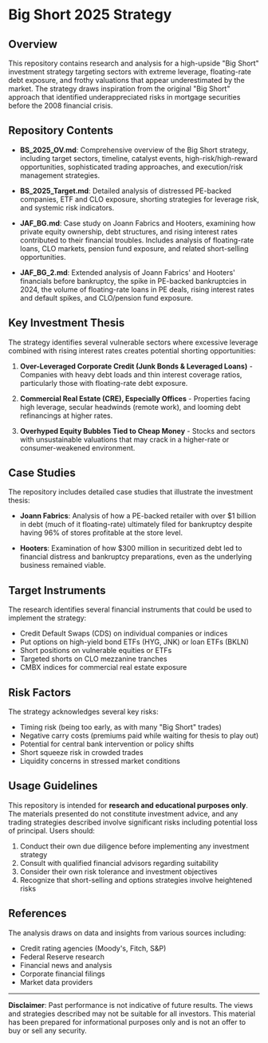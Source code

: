 # Big Short 2025 Strategy

## Overview
This repository contains research and analysis for a high-upside "Big Short" investment strategy targeting sectors with extreme leverage, floating-rate debt exposure, and frothy valuations that appear underestimated by the market. The strategy draws inspiration from the original "Big Short" approach that identified underappreciated risks in mortgage securities before the 2008 financial crisis.

## Repository Contents

- **BS_2025_OV.md**: Comprehensive overview of the Big Short strategy, including target sectors, timeline, catalyst events, high-risk/high-reward opportunities, sophisticated trading approaches, and execution/risk management strategies.

- **BS_2025_Target.md**: Detailed analysis of distressed PE-backed companies, ETF and CLO exposure, shorting strategies for leverage risk, and systemic risk indicators.

- **JAF_BG.md**: Case study on Joann Fabrics and Hooters, examining how private equity ownership, debt structures, and rising interest rates contributed to their financial troubles. Includes analysis of floating-rate loans, CLO markets, pension fund exposure, and related short-selling opportunities.

- **JAF_BG_2.md**: Extended analysis of Joann Fabrics' and Hooters' financials before bankruptcy, the spike in PE-backed bankruptcies in 2024, the volume of floating-rate loans in PE deals, rising interest rates and default spikes, and CLO/pension fund exposure.

## Key Investment Thesis

The strategy identifies several vulnerable sectors where excessive leverage combined with rising interest rates creates potential shorting opportunities:

1. **Over-Leveraged Corporate Credit (Junk Bonds & Leveraged Loans)** - Companies with heavy debt loads and thin interest coverage ratios, particularly those with floating-rate debt exposure.

2. **Commercial Real Estate (CRE), Especially Offices** - Properties facing high leverage, secular headwinds (remote work), and looming debt refinancings at higher rates.

3. **Overhyped Equity Bubbles Tied to Cheap Money** - Stocks and sectors with unsustainable valuations that may crack in a higher-rate or consumer-weakened environment.

## Case Studies

The repository includes detailed case studies that illustrate the investment thesis:

- **Joann Fabrics**: Analysis of how a PE-backed retailer with over $1 billion in debt (much of it floating-rate) ultimately filed for bankruptcy despite having 96% of stores profitable at the store level.

- **Hooters**: Examination of how $300 million in securitized debt led to financial distress and bankruptcy preparations, even as the underlying business remained viable.

## Target Instruments

The research identifies several financial instruments that could be used to implement the strategy:

- Credit Default Swaps (CDS) on individual companies or indices
- Put options on high-yield bond ETFs (HYG, JNK) or loan ETFs (BKLN)
- Short positions on vulnerable equities or ETFs
- Targeted shorts on CLO mezzanine tranches
- CMBX indices for commercial real estate exposure

## Risk Factors

The strategy acknowledges several key risks:

- Timing risk (being too early, as with many "Big Short" trades)
- Negative carry costs (premiums paid while waiting for thesis to play out)
- Potential for central bank intervention or policy shifts
- Short squeeze risk in crowded trades
- Liquidity concerns in stressed market conditions

## Usage Guidelines

This repository is intended for **research and educational purposes only**. The materials presented do not constitute investment advice, and any trading strategies described involve significant risks including potential loss of principal. Users should:

1. Conduct their own due diligence before implementing any investment strategy
2. Consult with qualified financial advisors regarding suitability
3. Consider their own risk tolerance and investment objectives
4. Recognize that short-selling and options strategies involve heightened risks

## References

The analysis draws on data and insights from various sources including:
- Credit rating agencies (Moody's, Fitch, S&P)
- Federal Reserve research
- Financial news and analysis
- Corporate financial filings
- Market data providers

---

**Disclaimer**: Past performance is not indicative of future results. The views and strategies described may not be suitable for all investors. This material has been prepared for informational purposes only and is not an offer to buy or sell any security.
